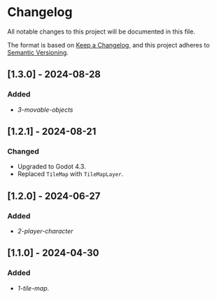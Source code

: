 # Changelog

All notable changes to this project will be documented in this file.

The format is based on [Keep a Changelog](https://keepachangelog.com/en/1.0.0/),
and this project adheres to [Semantic Versioning](https://semver.org/spec/v2.0.0.html).

## [1.3.0] - 2024-08-28

### Added

- *3-movable-objects*

## [1.2.1] - 2024-08-21

### Changed

- Upgraded to Godot 4.3.
- Replaced `TileMap` with `TileMapLayer`.

## [1.2.0] - 2024-06-27

### Added

- *2-player-character*

## [1.1.0] - 2024-04-30

### Added

- *1-tile-map*.
